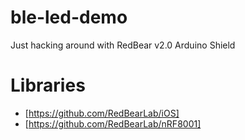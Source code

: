 ble-led-demo
============

Just hacking around with RedBear v2.0 Arduino Shield

# Libraries

- [https://github.com/RedBearLab/iOS]
- [https://github.com/RedBearLab/nRF8001]

